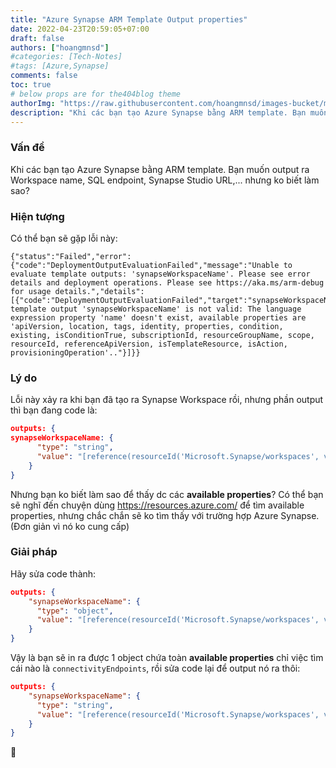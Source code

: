 ```yaml
---
title: "Azure Synapse ARM Template Output properties"
date: 2022-04-23T20:59:05+07:00
draft: false
authors: ["hoangmnsd"]
#categories: [Tech-Notes]
#tags: [Azure,Synapse]
comments: false
toc: true
# below props are for the404blog theme
authorImg: "https://raw.githubusercontent.com/hoangmnsd/images-bucket/master/static/images/hoangmsnd-avatar001.jpg"
description: "Khi các bạn tạo Azure Synapse bằng ARM template. Bạn muốn output ra Workspace name, SQL endpoint, Synapse Studio URL,... nhưng ko biết làm sao?"
---
```


### Vấn đề
Khi các bạn tạo Azure Synapse bằng ARM template. Bạn muốn output ra Workspace name, SQL endpoint, Synapse Studio URL,... nhưng ko biết làm sao?  

### Hiện tượng
Có thể bạn sẽ gặp lỗi này:  

```
{"status":"Failed","error":{"code":"DeploymentOutputEvaluationFailed","message":"Unable to evaluate template outputs: 'synapseWorkspaceName'. Please see error details and deployment operations. Please see https://aka.ms/arm-debug for usage details.","details":[{"code":"DeploymentOutputEvaluationFailed","target":"synapseWorkspaceName","message":"The template output 'synapseWorkspaceName' is not valid: The language expression property 'name' doesn't exist, available properties are 'apiVersion, location, tags, identity, properties, condition, existing, isConditionTrue, subscriptionId, resourceGroupName, scope, resourceId, referenceApiVersion, isTemplateResource, isAction, provisioningOperation'.."}]}}
```

### Lý do  
Lỗi này xảy ra khi bạn đã tạo ra Synapse Workspace rồi, nhưng phần output thì bạn đang code là:
```json
outputs: {
synapseWorkspaceName: {
      "type": "string",
      "value": "[reference(resourceId('Microsoft.Synapse/workspaces', variables('synapseWorkspaceName')), '2021-06-01', 'Full').name]"
    }
}
```

Nhưng bạn ko biết làm sao để thấy dc các **available properties**?
Có thể bạn sẽ nghĩ đến chuyện dùng https://resources.azure.com/ để tìm available properties, nhưng chắc chắn sẽ ko tìm thấy với trường hợp Azure Synapse. (Đơn giản vì nó ko cung cấp)

### Giải pháp
Hãy sửa code thành:
```json
outputs: {
    "synapseWorkspaceName": {
      "type": "object",
      "value": "[reference(resourceId('Microsoft.Synapse/workspaces', variables('synapseWorkspaceName')), '2021-06-01', 'Full')]"
    }
}
```
Vậy là bạn sẽ in ra được 1 object chứa toàn **available properties** chỉ việc tìm cái nào là `connectivityEndpoints`, rồi sửa code lại để output nó ra thôi:
```json
outputs: {
    "synapseWorkspaceName": {
      "type": "string",
      "value": "[reference(resourceId('Microsoft.Synapse/workspaces', variables('synapseWorkspaceName')), '2021-06-01', 'Full').properties.connectivityEndpoints.sqlOnDemand]"
    }
}
```
🤡